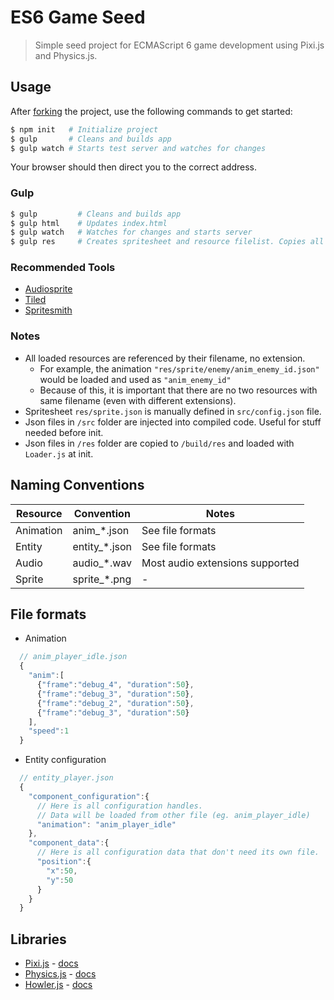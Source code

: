 # ES6 Game Seed #
> Simple seed project for ECMAScript 6 game development using Pixi.js and Physics.js.

## Usage ##

After [forking](https://guides.github.com/activities/forking/) the project, use the following commands to get started:

``` Bash
$ npm init   # Initialize project
$ gulp       # Cleans and builds app
$ gulp watch # Starts test server and watches for changes
```

Your browser should then direct you to the correct address.

### Gulp ###
``` Bash
$ gulp         # Cleans and builds app
$ gulp html    # Updates index.html
$ gulp watch   # Watches for changes and starts server
$ gulp res     # Creates spritesheet and resource filelist. Copies all res to build.
```

### Recommended Tools ###
* [Audiosprite](https://www.npmjs.com/package/audiosprite)
* [Tiled](http://www.mapeditor.org)
* [Spritesmith](https://www.npmjs.com/package/gulp.spritesmith)

### Notes ###
* All loaded resources are referenced by their filename, no extension.
    * For example, the animation `"res/sprite/enemy/anim_enemy_id.json"` would be loaded and used as `"anim_enemy_id"`
    * Because of this, it is important that there are no two resources with same filename (even with different extensions).
* Spritesheet `res/sprite.json` is manually defined in `src/config.json` file.
* Json files in `/src` folder are injected into compiled code. Useful for stuff needed before init.
* Json files in `/res` folder are copied to `/build/res` and loaded with `Loader.js` at init.

## Naming Conventions ##

| Resource  | Convention    | Notes            |
|-----------|---------------|------------------|
| Animation | anim_*.json   | See file formats |
| Entity    | entity_*.json | See file formats |
| Audio     | audio_\*.wav  | Most audio extensions supported |
| Sprite    | sprite_*.png  | -                |

## File formats ##
* Animation
``` javascript
  // anim_player_idle.json
  {
    "anim":[
      {"frame":"debug_4", "duration":50},
      {"frame":"debug_3", "duration":50},
      {"frame":"debug_2", "duration":50},
      {"frame":"debug_3", "duration":50}
    ],
    "speed":1
  }
```
* Entity configuration
``` javascript
  // entity_player.json
  {
    "component_configuration":{
      // Here is all configuration handles.
      // Data will be loaded from other file (eg. anim_player_idle)
      "animation": "anim_player_idle"
    },
    "component_data":{
      // Here is all configuration data that don't need its own file.
      "position":{
        "x":50,
        "y":50
      }
    }
  }
```

## Libraries ##
* [Pixi.js](http://www.pixijs.com) - [docs](http://pixijs.github.io/docs/)
* [Physics.js](http://wellcaffeinated.net/PhysicsJS/) -  [docs](https://github.com/wellcaffeinated/PhysicsJS/wiki)
* [Howler.js](https://github.com/goldfire/howler.js/) -  [docs](https://github.com/goldfire/howler.js/)
